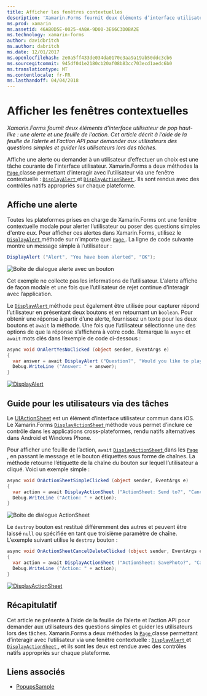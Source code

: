 ```yaml
---
title: Afficher les fenêtres contextuelles
description: 'Xamarin.Forms fournit deux éléments d’interface utilisateur de pop haut-like : une alerte et une feuille de l’action. Cet article décrit à l’aide de la feuille de l’alerte et l’action API pour demander aux utilisateurs des questions simples et guider les utilisateurs lors des tâches.'
ms.prod: xamarin
ms.assetid: 46AB0D5E-0025-4A8A-9D00-3E66C3D0BA2E
ms.technology: xamarin-forms
author: davidbritch
ms.author: dabritch
ms.date: 12/01/2017
ms.openlocfilehash: 2e0a5ff433de034da0170e3aa9a19ab50ddc3cb6
ms.sourcegitcommit: 945df041e2180cb20af08b83cc703ecd1aedc6b0
ms.translationtype: MT
ms.contentlocale: fr-FR
ms.lasthandoff: 04/04/2018
---
```

# <a name="displaying-pop-ups"></a>Afficher les fenêtres contextuelles

_Xamarin.Forms fournit deux éléments d’interface utilisateur de pop haut-like : une alerte et une feuille de l’action. Cet article décrit à l’aide de la feuille de l’alerte et l’action API pour demander aux utilisateurs des questions simples et guider les utilisateurs lors des tâches._

Affiche une alerte ou demander à un utilisateur d’effectuer un choix est une tâche courante de l’interface utilisateur. Xamarin.Forms a deux méthodes la [ `Page` ](https://developer.xamarin.com/api/type/Xamarin.Forms.Page/) classe permettant d’interagir avec l’utilisateur via une fenêtre contextuelle : [ `DisplayAlert` ](https://developer.xamarin.com/api/member/Xamarin.Forms.Page.DisplayAlert(System.String,System.String,System.String)/) et [ `DisplayActionSheet` ](https://developer.xamarin.com/api/member/Xamarin.Forms.Page.DisplayActionSheet(System.String,System.String,System.String,System.String[])/). Ils sont rendus avec des contrôles natifs appropriés sur chaque plateforme.

## <a name="displaying-an-alert"></a>Affiche une alerte

Toutes les plateformes prises en charge de Xamarin.Forms ont une fenêtre contextuelle modale pour alerter l’utilisateur ou poser des questions simples d'entre eux. Pour afficher ces alertes dans Xamarin.Forms, utilisez le [ `DisplayAlert` ](https://developer.xamarin.com/api/member/Xamarin.Forms.Page.DisplayAlert(System.String,System.String,System.String)/) méthode sur n’importe quel [ `Page` ](https://developer.xamarin.com/api/type/Xamarin.Forms.Page/). La ligne de code suivante montre un message simple à l’utilisateur :

```csharp
DisplayAlert ("Alert", "You have been alerted", "OK");
```

![](pop-ups-images/alert.png "Boîte de dialogue alerte avec un bouton")

Cet exemple ne collecte pas les informations de l’utilisateur. L’alerte affiche de façon modale et une fois que l’utilisateur de rejet continue d’interagir avec l’application.

Le [ `DisplayAlert` ](https://developer.xamarin.com/api/member/Xamarin.Forms.Page.DisplayAlert(System.String,System.String,System.String)/) méthode peut également être utilisée pour capturer répond l’utilisateur en présentant deux boutons et en retournant un `boolean`. Pour obtenir une réponse à partir d’une alerte, fournissez un texte pour les deux boutons et `await` la méthode. Une fois que l’utilisateur sélectionne une des options de que la réponse s’affichera à votre code. Remarque la `async` et `await` mots clés dans l’exemple de code ci-dessous :

```csharp
async void OnAlertYesNoClicked (object sender, EventArgs e)
{
  var answer = await DisplayAlert ("Question?", "Would you like to play a game", "Yes", "No");
  Debug.WriteLine ("Answer: " + answer);
}
```

[![DisplayAlert](pop-ups-images/alert2-sml.png "boîte de dialogue avec deux boutons d’alerte")](pop-ups-images/alert2.png#lightbox "boîte de dialogue avec deux boutons d’alerte")

## <a name="guiding-users-through-tasks"></a>Guide pour les utilisateurs via des tâches

Le [UIActionSheet](https://developer.apple.com/library/ios/documentation/uikit/reference/uiactionsheet_class/Reference/Reference.html) est un élément d’interface utilisateur commun dans iOS. Le Xamarin.Forms [ `DisplayActionSheet` ](https://developer.xamarin.com/api/member/Xamarin.Forms.Page.DisplayActionSheet(System.String,System.String,System.String,System.String[])/) méthode vous permet d’inclure ce contrôle dans les applications cross-plateformes, rendu natifs alternatives dans Android et Windows Phone.

Pour afficher une feuille de l’action, `await` [ `DisplayActionSheet` ](https://developer.xamarin.com/api/member/Xamarin.Forms.Page.DisplayActionSheet(System.String,System.String,System.String,System.String[])/) dans les [ `Page` ](https://developer.xamarin.com/api/type/Xamarin.Forms.Page/), en passant le message et le bouton étiquettes sous forme de chaînes. La méthode retourne l’étiquette de la chaîne du bouton sur lequel l’utilisateur a cliqué. Voici un exemple simple :

```csharp
async void OnActionSheetSimpleClicked (object sender, EventArgs e)
{
  var action = await DisplayActionSheet ("ActionSheet: Send to?", "Cancel", null, "Email", "Twitter", "Facebook");
  Debug.WriteLine ("Action: " + action);
}
```

![](pop-ups-images/action.png "Boîte de dialogue ActionSheet")

Le `destroy` bouton est restitué différemment des autres et peuvent être laissé `null` ou spécifiée en tant que troisième paramètre de chaîne. L’exemple suivant utilise le `destroy` bouton :

```csharp
async void OnActionSheetCancelDeleteClicked (object sender, EventArgs e)
{
  var action = await DisplayActionSheet ("ActionSheet: SavePhoto?", "Cancel", "Delete", "Photo Roll", "Email");
  Debug.WriteLine ("Action: " + action);
}
```

[![DisplayActionSheet](pop-ups-images/action2-sml.png "boîte de dialogue Action feuille avec le bouton de destruction")](pop-ups-images/action2.png#lightbox "boîte de dialogue Action feuille avec le bouton de destruction")

## <a name="summary"></a>Récapitulatif

Cet article ne présente à l’aide de la feuille de l’alerte et l’action API pour demander aux utilisateurs des questions simples et guider les utilisateurs lors des tâches. Xamarin.Forms a deux méthodes la [ `Page` ](https://developer.xamarin.com/api/type/Xamarin.Forms.Page/) classe permettant d’interagir avec l’utilisateur via une fenêtre contextuelle : [ `DisplayAlert` ](https://developer.xamarin.com/api/member/Xamarin.Forms.Page.DisplayAlert(System.String,System.String,System.String)/) et [ `DisplayActionSheet` ](https://developer.xamarin.com/api/member/Xamarin.Forms.Page.DisplayActionSheet(System.String,System.String,System.String,System.String[])/), et ils sont les deux est rendue avec des contrôles natifs appropriés sur chaque plateforme.



## <a name="related-links"></a>Liens associés

- [PopupsSample](https://developer.xamarin.com/samples/xamarin-forms/Navigation/Pop-ups/)
